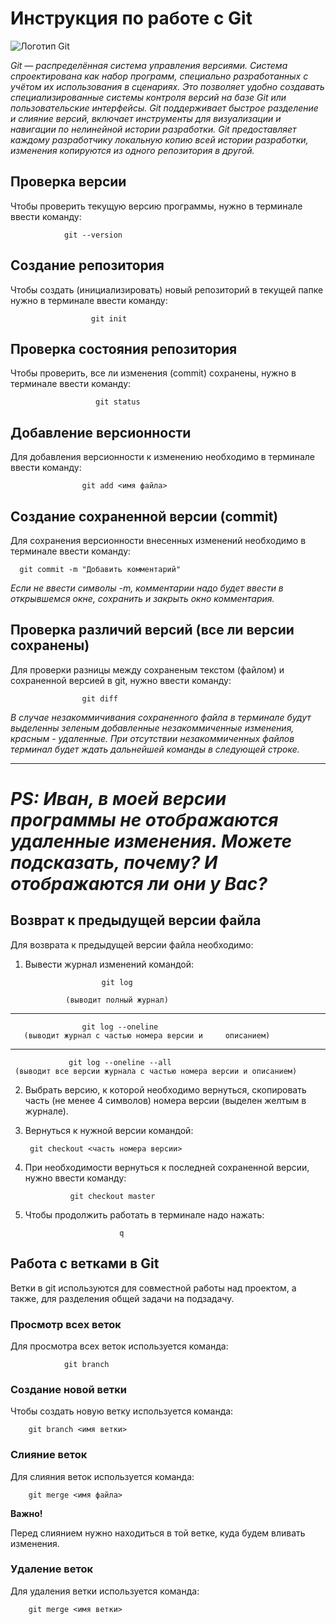 # Инструкция по работе с Git

![Логотип Git](scale_1200.webp)

*Git — распределённая система управления версиями. Система спроектирована как набор программ, специально разработанных с учётом их использования в сценариях. Это позволяет удобно создавать специализированные системы контроля версий на базе Git или пользовательские интерфейсы. Git поддерживает быстрое разделение и слияние версий, включает инструменты для визуализации и навигации по нелинейной истории разработки. Git предоставляет каждому разработчику локальную копию всей истории разработки, изменения копируются из одного репозитория в другой.*

## Проверка версии

Чтобы проверить текущую версию программы, нужно в терминале ввести команду:

                git --version

## Создание репозитория

Чтобы создать (инициализировать) новый репозиторий в текущей папке нужно в терминале ввести команду:

                      git init

## Проверка состояния репозитория

Чтобы проверить, все ли изменения (commit) сохранены, нужно в терминале ввести команду: 

                       git status

## Добавление версионности

Для добавления версионности к изменению необходимо в терминале ввести команду:

                    git add <имя файла>

## Создание сохраненной версии (commit)

Для сохранения версионности внесенных изменений необходимо в терминале ввести команду:

      git commit -m "Добавить комментарий"

*Если не ввести символы -m, комментарии надо будет ввести в открывшемся окне, сохранить и закрыть окно комментария.*

## Проверка различий версий (все ли версии сохранены)

Для проверки разницы между сохраненым текстом (файлом) и сохраненной версией в git, нужно ввести команду:

                    git diff

*В случае незакоммичивания сохраненного файла в терминале будут выделенны зеленым добавленные незакоммиченные изменения, красным - удаленные. При отсутствии незакоммиченных файлов терминал будет ждать дальнейшей команды в следующей строке.*

---

*PS: Иван, в моей версии программы не отображаются удаленные изменения. Можете подсказать, почему? И отображаются ли они у Вас?*
===

## Возврат к предыдущей версии файла

Для возврата к предыдущей версии файла необходимо:

 1. Вывести журнал изменений командой:

                         git log 
    
                 (выводит полный журнал)
 ---  
                   
                    git log --oneline 
       (выводит журнал с частью номера версии и     описанием)
---
                 git log --oneline --all
     (выводит все версии журнала с частью номера версии и описанием)

2.  Выбрать версию, к которой необходимо вернуться, скопировать часть (не менее 4 символов) номера версии (выделен желтым в журнале).

3. Вернуться к нужной версии командой:

        git checkout <часть номера версии>

4. При необходимости вернуться к последней сохраненной версии, нужно ввести команду:

                 git checkout master

5. Чтобы продолжить работать в терминале надо нажать:
                    
                            q

## Работа с ветками в Git

Ветки в git используются для совместной работы над проектом, а также, для разделения общей задачи на подзадачу.

### Просмотр всех веток

Для просмотра всех веток используется команда:

                git branch


### Создание новой ветки

Чтобы создать новую ветку используется команда:

        git branch <имя ветки>

### Слияние веток

Для слияния веток используется команда:

        git merge <имя файла>

**Важно!**

Перед слиянием нужно находиться в той ветке, куда будем вливать изменения.

### Удаление веток

Для удаления ветки используется команда:

        git merge <имя ветки>


